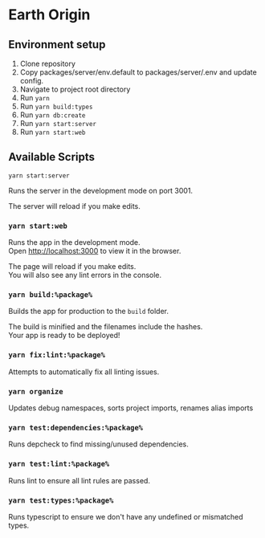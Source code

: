 # Earth Origin

## Environment setup

1. Clone repository
2. Copy packages/server/env.default to packages/server/.env and update config.
3. Navigate to project root directory
4. Run `yarn`
5. Run `yarn build:types`
6. Run `yarn db:create`
7. Run `yarn start:server`
8. Run `yarn start:web`

## Available Scripts

`yarn start:server`

Runs the server in the development mode on port 3001.

The server will reload if you make edits.

### `yarn start:web`

Runs the app in the development mode.\
Open [http://localhost:3000](http://localhost:3000) to view it in the browser.

The page will reload if you make edits.\
You will also see any lint errors in the console.
### `yarn build:%package%`

Builds the app for production to the `build` folder.

The build is minified and the filenames include the hashes.\
Your app is ready to be deployed!

### `yarn fix:lint:%package%`

Attempts to automatically fix all linting issues.

### `yarn organize`
Updates debug namespaces, sorts project imports, renames alias imports 

### `yarn test:dependencies:%package%`
Runs depcheck to find missing/unused dependencies.

### `yarn test:lint:%package%`

Runs lint to ensure all lint rules are passed.

### `yarn test:types:%package%`

Runs typescript to ensure we don't have any undefined or mismatched types.
